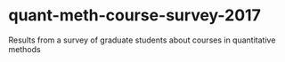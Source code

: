 # quant-meth-course-survey-2017
Results from a survey of graduate students about courses in quantitative methods

